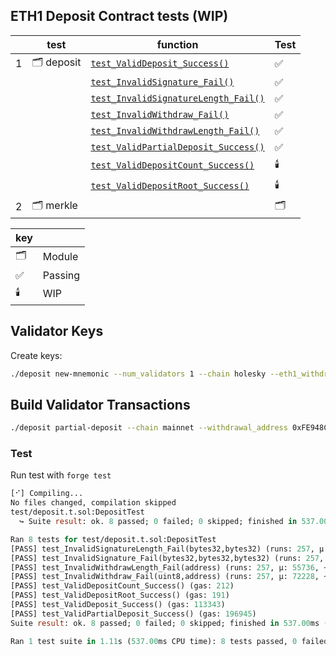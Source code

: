 ## ETH1 Deposit Contract tests (WIP)

|     | test       | function                                                                                                         | Test |
| --- | ---------- | ---------------------------------------------------------------------------------------------------------------- | ---- |
| 1   | 🗂️ deposit | [`test_ValidDeposit_Success()`](https://github.com/mmsaki/deposit/blob/main/test/deposit.t.sol#L21-L29)          | ✅   |
|     |            | [`test_InvalidSignature_Fail()`](https://github.com/mmsaki/deposit/blob/main/test/deposit.t.sol#L43-L56)         | ✅   |
|     |            | [`test_InvalidSignatureLength_Fail()`](https://github.com/mmsaki/deposit/blob/main/test/deposit.t.sol#L58-L71)   | ✅   |
|     |            | [`test_InvalidWithdraw_Fail()`](https://github.com/mmsaki/deposit/blob/main/test/deposit.t.sol#L73-L86)          | ✅   |
|     |            | [`test_InvalidWithdrawLength_Fail()`](https://github.com/mmsaki/deposit/blob/main/test/deposit.t.sol#L88-L101)   | ✅   |
|     |            | [`test_ValidPartialDeposit_Success()`](https://github.com/mmsaki/deposit/blob/main/test/deposit.t.sol#L103-L128) | ✅   |
|     |            | [`test_ValidDepositCount_Success()`](https://github.com/mmsaki/deposit/blob/main/test/deposit.t.sol#L130-L139)   | 🕯️   |
|     |            | [`test_ValidDepositRoot_Success()`](https://github.com/mmsaki/deposit/blob/main/test/deposit.t.sol#L140-L149)    | 🕯️   |
| 2   | 🗂️ merkle  |                                                                                                                  | 🗂️   |

<!-- > [Differential ffi testing](https://book.getfoundry.sh/forge/differential-ffi-testing?highlight=ffi#primer-the-ffi-cheatcode) -->

| key |         |
| --- | ------- |
| 🗂️  | Module  |
| ✅  | Passing |
| 🕯️  | WIP     |

## Validator Keys

Create keys:

```bash
./deposit new-mnemonic --num_validators 1 --chain holesky --eth1_withdrawal_address 0xFE948CB2122FDD87bAf43dCe8aFa254B1242c199
```

## Build Validator Transactions

```bash
./deposit partial-deposit --chain mainnet --withdrawal_address 0xFE948CB2122FDD87bAf43dCe8aFa254B1242c199 --keystore validator_keys/keystore-m_12381_3600_0_0_0-1733214572.json --amount 31 --output_folder . --regular-withdrawal
```

### Test

Run test with `forge test`

```ml
[⠊] Compiling...
No files changed, compilation skipped
test/deposit.t.sol:DepositTest
  ↪ Suite result: ok. 8 passed; 0 failed; 0 skipped; finished in 537.00ms (1.76s CPU time)

Ran 8 tests for test/deposit.t.sol:DepositTest
[PASS] test_InvalidSignatureLength_Fail(bytes32,bytes32) (runs: 257, μ: 55770, ~: 55770)
[PASS] test_InvalidSignature_Fail(bytes32,bytes32,bytes32) (runs: 257, μ: 72277, ~: 72277)
[PASS] test_InvalidWithdrawLength_Fail(address) (runs: 257, μ: 55736, ~: 55736)
[PASS] test_InvalidWithdraw_Fail(uint8,address) (runs: 257, μ: 72228, ~: 72228)
[PASS] test_ValidDepositCount_Success() (gas: 212)
[PASS] test_ValidDepositRoot_Success() (gas: 191)
[PASS] test_ValidDeposit_Success() (gas: 113343)
[PASS] test_ValidPartialDeposit_Success() (gas: 196945)
Suite result: ok. 8 passed; 0 failed; 0 skipped; finished in 537.00ms (1.76s CPU time)

Ran 1 test suite in 1.11s (537.00ms CPU time): 8 tests passed, 0 failed, 0 skipped (8 total tests)
```
